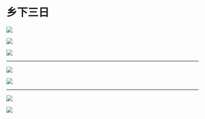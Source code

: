 # 乡下三日

![](https://i2.imgu.cc/images/2022/08/07/CDWwO.jpg)

![](https://i2.imgu.cc/images/2022/08/07/CDbYS.jpg)

![](https://i2.imgu.cc/images/2022/08/07/CDLXG.jpg)

------

![](https://i2.imgu.cc/images/2022/08/07/CDemx.jpg)

![](https://i2.imgu.cc/images/2022/08/07/CDTSg.jpg)

------

![](https://i2.imgu.cc/images/2022/08/07/CDY6V.jpg)

![](https://i2.imgu.cc/images/2022/08/07/CDFxj.jpg)